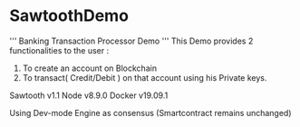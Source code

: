 # SawtoothDemo
'''
Banking Transaction Processor Demo
'''
This Demo provides 2 functionalities to the user :
1. To create an account on Blockchain
2. To transact( Credit/Debit ) on that account using his Private keys.

Sawtooth v1.1
Node v8.9.0
Docker v19.09.1

Using Dev-mode Engine as consensus (Smartcontract remains unchanged)